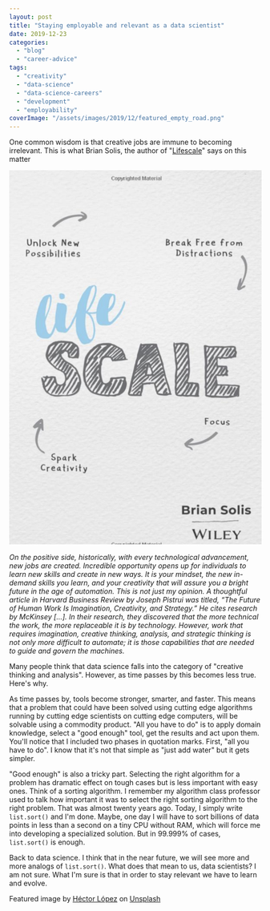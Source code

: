 ```yaml
---
layout: post
title: "Staying employable and relevant as a data scientist"
date: 2019-12-23
categories: 
  - "blog"
  - "career-advice"
tags: 
  - "creativity"
  - "data-science"
  - "data-science-careers"
  - "development"
  - "employability"
coverImage: "/assets/images/2019/12/featured_empty_road.png"
---
```


One common wisdom is that creative jobs are immune to becoming irrelevant. This is what Brian Solis, the author of "[Lifescale](https://amzn.to/2nncAz2)" says on this matter

[![](/assets/images/2019/12/image-9.png?w=691)](https://amzn.to/2nncAz2)

_On the positive side, historically, with every technological advancement, new jobs are created. Incredible opportunity opens up for individuals to learn new skills and create in new ways. It is your mindset, the new in-demand skills you learn, and your creativity that will assure you a bright future in the age of automation. This is not just my opinion. A thoughtful article in Harvard Business Review by Joseph Pistrui was titled, “The Future of Human Work Is Imagination, Creativity, and Strategy.” He cites research by McKinsey \[...\]. In their research, they discovered that the more technical the work, the more replaceable it is by technology. However, work that requires imagination, creative thinking, analysis, and strategic thinking is not only more difficult to automate; it is those capabilities that are needed to guide and govern the machines._

Many people think that data science falls into the category of "creative thinking and analysis". However, as time passes by this becomes less true. Here's why.

As time passes by, tools become stronger, smarter, and faster. This means that a problem that could have been solved using cutting edge algorithms running by cutting edge scientists on cutting edge computers, will be solvable using a commodity product. "All you have to do" is to apply domain knowledge, select a "good enough" tool, get the results and act upon them. You'll notice that I included two phases in quotation marks. First, "all you have to do". I know that it's not that simple as "just add water" but it gets simpler.

"Good enough" is also a tricky part. Selecting the right algorithm for a problem has dramatic effect on tough cases but is less important with easy ones. Think of a sorting algorithm. I remember my algorithm class professor used to talk how important it was to select the right sorting algorithm to the right problem. That was almost twenty years ago. Today, I simply write `list.sort()` and I'm done. Maybe, one day I will have to sort billions of data points in less than a second on a tiny CPU without RAM, which will force me into developing a specialized solution. But in 99.999% of cases, `list.sort()` is enough.

Back to data science. I think that in the near future, we will see more and more analogs of `list.sort()`. What does that mean to us, data scientists? I am not sure. What I'm sure is that in order to stay relevant we have to learn and evolve.

Featured image by [Héctor López](https://unsplash.com/@hectrr?utm_source=unsplash&utm_medium=referral&utm_content=creditCopyText) on [Unsplash](https://unsplash.com/s/photos/emptiness?utm_source=unsplash&utm_medium=referral&utm_content=creditCopyText)
